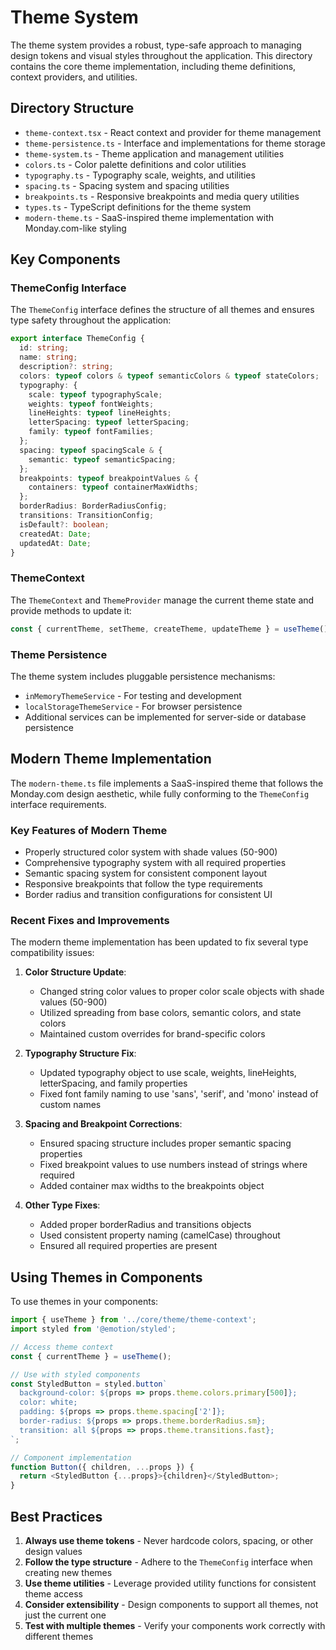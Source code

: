 # Theme System

The theme system provides a robust, type-safe approach to managing design tokens and visual styles throughout the application. This directory contains the core theme implementation, including theme definitions, context providers, and utilities.

## Directory Structure

- `theme-context.tsx` - React context and provider for theme management
- `theme-persistence.ts` - Interface and implementations for theme storage
- `theme-system.ts` - Theme application and management utilities
- `colors.ts` - Color palette definitions and color utilities
- `typography.ts` - Typography scale, weights, and utilities
- `spacing.ts` - Spacing system and spacing utilities
- `breakpoints.ts` - Responsive breakpoints and media query utilities
- `types.ts` - TypeScript definitions for the theme system
- `modern-theme.ts` - SaaS-inspired theme implementation with Monday.com-like styling

## Key Components

### ThemeConfig Interface

The `ThemeConfig` interface defines the structure of all themes and ensures type safety throughout the application:

```typescript
export interface ThemeConfig {
  id: string;
  name: string;
  description?: string;
  colors: typeof colors & typeof semanticColors & typeof stateColors;
  typography: {
    scale: typeof typographyScale;
    weights: typeof fontWeights;
    lineHeights: typeof lineHeights;
    letterSpacing: typeof letterSpacing;
    family: typeof fontFamilies;
  };
  spacing: typeof spacingScale & {
    semantic: typeof semanticSpacing;
  };
  breakpoints: typeof breakpointValues & {
    containers: typeof containerMaxWidths;
  };
  borderRadius: BorderRadiusConfig;
  transitions: TransitionConfig;
  isDefault?: boolean;
  createdAt: Date;
  updatedAt: Date;
}
```

### ThemeContext

The `ThemeContext` and `ThemeProvider` manage the current theme state and provide methods to update it:

```typescript
const { currentTheme, setTheme, createTheme, updateTheme } = useTheme();
```

### Theme Persistence

The theme system includes pluggable persistence mechanisms:

- `inMemoryThemeService` - For testing and development
- `localStorageThemeService` - For browser persistence
- Additional services can be implemented for server-side or database persistence

## Modern Theme Implementation

The `modern-theme.ts` file implements a SaaS-inspired theme that follows the Monday.com design aesthetic, while fully conforming to the `ThemeConfig` interface requirements.

### Key Features of Modern Theme

- Properly structured color system with shade values (50-900)
- Comprehensive typography system with all required properties
- Semantic spacing system for consistent component layout
- Responsive breakpoints that follow the type requirements
- Border radius and transition configurations for consistent UI

### Recent Fixes and Improvements

The modern theme implementation has been updated to fix several type compatibility issues:

1. **Color Structure Update**:
   - Changed string color values to proper color scale objects with shade values (50-900)
   - Utilized spreading from base colors, semantic colors, and state colors
   - Maintained custom overrides for brand-specific colors

2. **Typography Structure Fix**:
   - Updated typography object to use scale, weights, lineHeights, letterSpacing, and family properties
   - Fixed font family naming to use 'sans', 'serif', and 'mono' instead of custom names

3. **Spacing and Breakpoint Corrections**:
   - Ensured spacing structure includes proper semantic spacing properties
   - Fixed breakpoint values to use numbers instead of strings where required
   - Added container max widths to the breakpoints object

4. **Other Type Fixes**:
   - Added proper borderRadius and transitions objects
   - Used consistent property naming (camelCase) throughout
   - Ensured all required properties are present

## Using Themes in Components

To use themes in your components:

```typescript
import { useTheme } from '../core/theme/theme-context';
import styled from '@emotion/styled';

// Access theme context
const { currentTheme } = useTheme();

// Use with styled components
const StyledButton = styled.button`
  background-color: ${props => props.theme.colors.primary[500]};
  color: white;
  padding: ${props => props.theme.spacing['2']};
  border-radius: ${props => props.theme.borderRadius.sm};
  transition: all ${props => props.theme.transitions.fast};
`;

// Component implementation
function Button({ children, ...props }) {
  return <StyledButton {...props}>{children}</StyledButton>;
}
```

## Best Practices

1. **Always use theme tokens** - Never hardcode colors, spacing, or other design values
2. **Follow the type structure** - Adhere to the `ThemeConfig` interface when creating new themes
3. **Use theme utilities** - Leverage provided utility functions for consistent theme access
4. **Consider extensibility** - Design components to support all themes, not just the current one
5. **Test with multiple themes** - Verify your components work correctly with different themes 